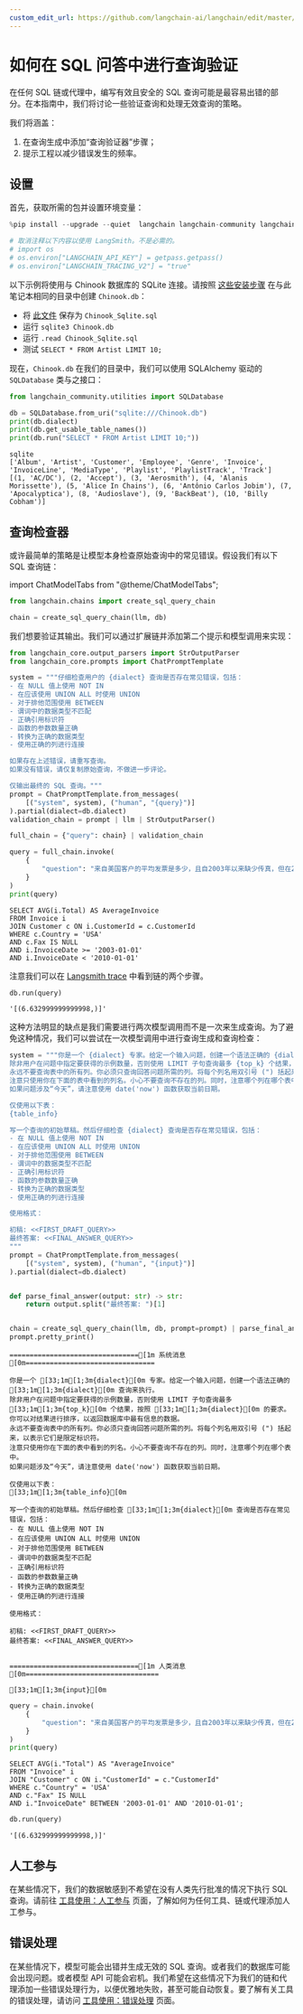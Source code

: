 ```yaml
---
custom_edit_url: https://github.com/langchain-ai/langchain/edit/master/docs/docs/how_to/sql_query_checking.ipynb
---
```


# 如何在 SQL 问答中进行查询验证

在任何 SQL 链或代理中，编写有效且安全的 SQL 查询可能是最容易出错的部分。在本指南中，我们将讨论一些验证查询和处理无效查询的策略。

我们将涵盖：

1. 在查询生成中添加“查询验证器”步骤；
2. 提示工程以减少错误发生的频率。

## 设置

首先，获取所需的包并设置环境变量：

```python
%pip install --upgrade --quiet  langchain langchain-community langchain-openai
```

```python
# 取消注释以下内容以使用 LangSmith。不是必需的。
# import os
# os.environ["LANGCHAIN_API_KEY"] = getpass.getpass()
# os.environ["LANGCHAIN_TRACING_V2"] = "true"
```

以下示例将使用与 Chinook 数据库的 SQLite 连接。请按照 [这些安装步骤](https://database.guide/2-sample-databases-sqlite/) 在与此笔记本相同的目录中创建 `Chinook.db`：

* 将 [此文件](https://raw.githubusercontent.com/lerocha/chinook-database/master/ChinookDatabase/DataSources/Chinook_Sqlite.sql) 保存为 `Chinook_Sqlite.sql`
* 运行 `sqlite3 Chinook.db`
* 运行 `.read Chinook_Sqlite.sql`
* 测试 `SELECT * FROM Artist LIMIT 10;`

现在，`Chinook.db` 在我们的目录中，我们可以使用 SQLAlchemy 驱动的 `SQLDatabase` 类与之接口：

```python
from langchain_community.utilities import SQLDatabase

db = SQLDatabase.from_uri("sqlite:///Chinook.db")
print(db.dialect)
print(db.get_usable_table_names())
print(db.run("SELECT * FROM Artist LIMIT 10;"))
```
```output
sqlite
['Album', 'Artist', 'Customer', 'Employee', 'Genre', 'Invoice', 'InvoiceLine', 'MediaType', 'Playlist', 'PlaylistTrack', 'Track']
[(1, 'AC/DC'), (2, 'Accept'), (3, 'Aerosmith'), (4, 'Alanis Morissette'), (5, 'Alice In Chains'), (6, 'Antônio Carlos Jobim'), (7, 'Apocalyptica'), (8, 'Audioslave'), (9, 'BackBeat'), (10, 'Billy Cobham')]
```

## 查询检查器

或许最简单的策略是让模型本身检查原始查询中的常见错误。假设我们有以下 SQL 查询链：

import ChatModelTabs from "@theme/ChatModelTabs";

<ChatModelTabs customVarName="llm" />

```python
from langchain.chains import create_sql_query_chain

chain = create_sql_query_chain(llm, db)
```

我们想要验证其输出。我们可以通过扩展链并添加第二个提示和模型调用来实现：

```python
from langchain_core.output_parsers import StrOutputParser
from langchain_core.prompts import ChatPromptTemplate

system = """仔细检查用户的 {dialect} 查询是否存在常见错误，包括：
- 在 NULL 值上使用 NOT IN
- 在应该使用 UNION ALL 时使用 UNION
- 对于排他范围使用 BETWEEN
- 谓词中的数据类型不匹配
- 正确引用标识符
- 函数的参数数量正确
- 转换为正确的数据类型
- 使用正确的列进行连接

如果存在上述错误，请重写查询。
如果没有错误，请仅复制原始查询，不做进一步评论。

仅输出最终的 SQL 查询。"""
prompt = ChatPromptTemplate.from_messages(
    [("system", system), ("human", "{query}")]
).partial(dialect=db.dialect)
validation_chain = prompt | llm | StrOutputParser()

full_chain = {"query": chain} | validation_chain
```

```python
query = full_chain.invoke(
    {
        "question": "来自美国客户的平均发票是多少，且自2003年以来缺少传真，但在2010年之前"
    }
)
print(query)
```
```output
SELECT AVG(i.Total) AS AverageInvoice
FROM Invoice i
JOIN Customer c ON i.CustomerId = c.CustomerId
WHERE c.Country = 'USA'
AND c.Fax IS NULL
AND i.InvoiceDate >= '2003-01-01' 
AND i.InvoiceDate < '2010-01-01'
```
注意我们可以在 [Langsmith trace](https://smith.langchain.com/public/8a743295-a57c-4e4c-8625-bc7e36af9d74/r) 中看到链的两个步骤。

```python
db.run(query)
```

```output
'[(6.632999999999998,)]'
```

这种方法明显的缺点是我们需要进行两次模型调用而不是一次来生成查询。为了避免这种情况，我们可以尝试在一次模型调用中进行查询生成和查询检查：

```python
system = """你是一个 {dialect} 专家。给定一个输入问题，创建一个语法正确的 {dialect} 查询来执行。
除非用户在问题中指定要获得的示例数量，否则使用 LIMIT 子句查询最多 {top_k} 个结果，按照 {dialect} 的要求。你可以对结果进行排序，以返回数据库中最有信息的数据。
永远不要查询表中的所有列。你必须只查询回答问题所需的列。将每个列名用双引号 (") 括起来，以表示它们是限定标识符。
注意只使用你在下面的表中看到的列名。小心不要查询不存在的列。同时，注意哪个列在哪个表中。
如果问题涉及“今天”，请注意使用 date('now') 函数获取当前日期。

仅使用以下表：
{table_info}

写一个查询的初始草稿。然后仔细检查 {dialect} 查询是否存在常见错误，包括：
- 在 NULL 值上使用 NOT IN
- 在应该使用 UNION ALL 时使用 UNION
- 对于排他范围使用 BETWEEN
- 谓词中的数据类型不匹配
- 正确引用标识符
- 函数的参数数量正确
- 转换为正确的数据类型
- 使用正确的列进行连接

使用格式：

初稿: <<FIRST_DRAFT_QUERY>>
最终答案: <<FINAL_ANSWER_QUERY>>
"""
prompt = ChatPromptTemplate.from_messages(
    [("system", system), ("human", "{input}")]
).partial(dialect=db.dialect)


def parse_final_answer(output: str) -> str:
    return output.split("最终答案: ")[1]


chain = create_sql_query_chain(llm, db, prompt=prompt) | parse_final_answer
prompt.pretty_print()
```
```output
================================[1m 系统消息 [0m================================

你是一个 [33;1m[1;3m{dialect}[0m 专家。给定一个输入问题，创建一个语法正确的 [33;1m[1;3m{dialect}[0m 查询来执行。
除非用户在问题中指定要获得的示例数量，否则使用 LIMIT 子句查询最多 [33;1m[1;3m{top_k}[0m 个结果，按照 [33;1m[1;3m{dialect}[0m 的要求。你可以对结果进行排序，以返回数据库中最有信息的数据。
永远不要查询表中的所有列。你必须只查询回答问题所需的列。将每个列名用双引号 (") 括起来，以表示它们是限定标识符。
注意只使用你在下面的表中看到的列名。小心不要查询不存在的列。同时，注意哪个列在哪个表中。
如果问题涉及“今天”，请注意使用 date('now') 函数获取当前日期。

仅使用以下表：
[33;1m[1;3m{table_info}[0m

写一个查询的初始草稿。然后仔细检查 [33;1m[1;3m{dialect}[0m 查询是否存在常见错误，包括：
- 在 NULL 值上使用 NOT IN
- 在应该使用 UNION ALL 时使用 UNION
- 对于排他范围使用 BETWEEN
- 谓词中的数据类型不匹配
- 正确引用标识符
- 函数的参数数量正确
- 转换为正确的数据类型
- 使用正确的列进行连接

使用格式：

初稿: <<FIRST_DRAFT_QUERY>>
最终答案: <<FINAL_ANSWER_QUERY>>


================================[1m 人类消息 [0m=================================

[33;1m[1;3m{input}[0m
```

```python
query = chain.invoke(
    {
        "question": "来自美国客户的平均发票是多少，且自2003年以来缺少传真，但在2010年之前"
    }
)
print(query)
```
```output
SELECT AVG(i."Total") AS "AverageInvoice"
FROM "Invoice" i
JOIN "Customer" c ON i."CustomerId" = c."CustomerId"
WHERE c."Country" = 'USA'
AND c."Fax" IS NULL
AND i."InvoiceDate" BETWEEN '2003-01-01' AND '2010-01-01';
```

```python
db.run(query)
```

```output
'[(6.632999999999998,)]'
```

## 人工参与

在某些情况下，我们的数据敏感到不希望在没有人类先行批准的情况下执行 SQL 查询。请前往 [工具使用：人工参与](/docs/how_to/tools_human) 页面，了解如何为任何工具、链或代理添加人工参与。

## 错误处理

在某些情况下，模型可能会出错并生成无效的 SQL 查询。或者我们的数据库可能会出现问题。或者模型 API 可能会宕机。我们希望在这些情况下为我们的链和代理添加一些错误处理行为，以便优雅地失败，甚至可能自动恢复。要了解有关工具的错误处理，请访问 [工具使用：错误处理](/docs/how_to/tools_error) 页面。